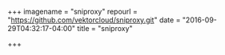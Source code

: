 +++
imagename = "sniproxy"
repourl = "https://github.com/vektorcloud/sniproxy.git"
date = "2016-09-29T04:32:17-04:00"
title = "sniproxy"

+++

